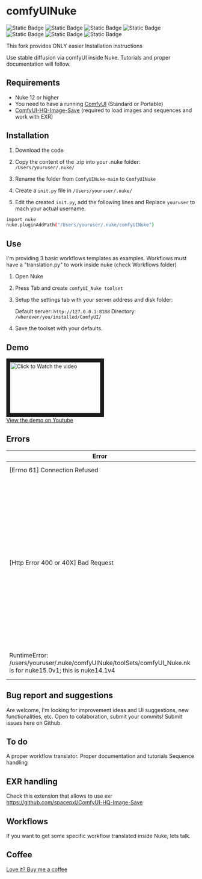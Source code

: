 # comfyUINuke

![Static Badge](https://img.shields.io/badge/Nuke_v12-PASS-green) ![Static Badge](https://img.shields.io/badge/Nuke_v13-PASS-green) ![Static Badge](https://img.shields.io/badge/Nuke_v14-PASS-green) ![Static Badge](https://img.shields.io/badge/Nuke_v15-PASS-green) 
![Static Badge](https://img.shields.io/badge/OSX-green) ![Static Badge](https://img.shields.io/badge/WIN-green) ![Static Badge](https://img.shields.io/badge/Linux-green) 

This fork provides ONLY easier Installation instructions


Use stable diffusion via comfyUI inside Nuke.
Tutorials and proper documentation will follow.


## Requirements

- Nuke 12 or higher
- You need to have a running [ComfyUI](https://github.com/comfyanonymous/ComfyUI) (Standard or Portable)
- [ComfyUI-HQ-Image-Save](https://github.com/spacepxl/ComfyUI-HQ-Image-Save) (required to load images and sequences and work with EXR)

## Installation

1. Download the code

2. Copy the content of the .zip into your .nuke folder: `/Users/youruser/.nuke/`

3. Rename the folder from `ComfyUINuke-main` to `ComfyUINuke`

4. Create a `init.py` file in `/Users/youruser/.nuke/`

5. Edit the created `init.py`, add the following lines and Replace `youruser` to mach your actual username.

```sh
import nuke
nuke.pluginAddPath("/Users/youruser/.nuke/comfyUINuke")
```


## Use

I'm providing 3 basic workflows templates as examples.
Workflows must have a "translation.py" to work inside nuke (check Workflows folder)

1. Open Nuke

2. Press Tab and create `comfyUI_Nuke toolset`

3. Setup the settings tab with your server address and disk folder:

    Default server: `http://127.0.0.1:8188`
    Directory: `/wherever/you/installed/ComfyUI/`

4. Save the toolset with your defaults.


## Demo

<a href="http://www.youtube.com/watch?feature=player_embedded&v=p5Z8fSBkCoo" target="_blank"><img src="http://img.youtube.com/vi/p5Z8fSBkCoo/mqdefault.jpg"
alt="Click to Watch the video" width="240" height="135" border="10" /><br>View the demo on Youtube</a>

## Errors

| Error | Causes |
| --- | --- |
|[Errno 61] Connection Refused | ComfyUI is not running or wrong network address |
|[Http Error 400 or 40X] Bad Request | The workflow .json file has something incompatible on it.<br/>Usually your system has a checkpoint that has another name, ".safetensors" instead of ".ckpt" for example. ComfyUI terminal will tell you which parameter is wrong.<br/>Drag the workflow from the "ComfyUINuke/Workflows" folder into ComfyUI, fix the issue and save the workflow file overwriting the problematic one.<br/>Do not forget to always save the files with  "Save (API format) " (ConfyUI > Settings > Enable Dev mode Options) |
|RuntimeError: /users/youruser/.nuke/comfyUINuke/toolSets/comfyUI_Nuke.nk is for nuke15.0v1; this is nuke14.1v4|Open and Save `comfyUI_Nuke.nk` in whatever Nuke version you use

## Bug report and suggestions

Are welcome, I'm looking for improvement ideas and UI suggestions, new functionalities, etc.
Open to colaboration, submit your commits! Submit issues here on Github.

## To do

A proper workflow translator. Proper documentation and tutorials
Sequence handling

## EXR handling
Check this extension that allows to use exr
https://github.com/spacepxl/ComfyUI-HQ-Image-Save

## Workflows
If you want to get some specific workflow translated inside Nuke, lets talk.

## Coffee
<a href="https://www.paypal.com/paypalme/MBORGO">Love it? Buy me a coffee</a>

